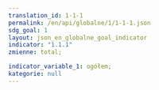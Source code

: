 ```yaml
---
translation_id: 1-1-1
permalink: /en/api/globalne/1/1-1-1.json
sdg_goal: 1
layout: json_en_globalne_goal_indicator
indicator: "1.1.1"
zmienne: total;

indicator_variable_1: ogółem;
kategorie: null
---
```


